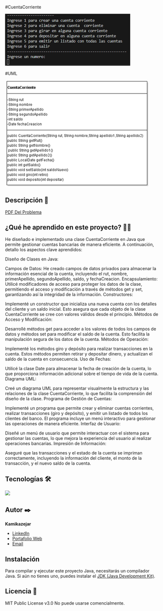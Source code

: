 #CuentaCorriente 

![Imagen del proyecto](assets/img/menu.png)

#UML


![UML](assets/img/UML.png)

## Descripción 📑

[PDF Del Problema](assets/pdf/laboratorio_2.pdf)


## ¿Qué he aprendido en este proyecto? 🙇🏻 

He diseñado e implementado una clase CuentaCorriente en Java que permite gestionar cuentas bancarias de manera eficiente. A continuación, detallo los aspectos clave aprendidos:

Diseño de Clases en Java:

Campos de Datos: He creado campos de datos privados para almacenar la información esencial de la cuenta, incluyendo el rut, nombre, primerApellido, segundoApellido, saldo, y fechaCreacion.
Encapsulamiento: Utilicé modificadores de acceso para proteger los datos de la clase, permitiendo el acceso y modificación a través de métodos get y set, garantizando así la integridad de la información.
Constructores:

Implementé un constructor que inicializa una nueva cuenta con los detalles del cliente y un saldo inicial. Esto asegura que cada objeto de la clase CuentaCorriente se cree con valores válidos desde el principio.
Métodos de Acceso y Modificación:

Desarrollé métodos get para acceder a los valores de todos los campos de datos y métodos set para modificar el saldo de la cuenta. Esto facilita la manipulación segura de los datos de la cuenta.
Métodos de Operación:

Implementé los métodos giro y depósito para realizar transacciones en la cuenta. Estos métodos permiten retirar y depositar dinero, y actualizan el saldo de la cuenta en consecuencia.
Uso de Fechas:

Utilicé la clase Date para almacenar la fecha de creación de la cuenta, lo que proporciona información adicional sobre el tiempo de vida de la cuenta.
Diagrama UML:

Creé un diagrama UML para representar visualmente la estructura y las relaciones de la clase CuentaCorriente, lo que facilita la comprensión del diseño de la clase.
Programa de Gestión de Cuentas:

Implementé un programa que permite crear y eliminar cuentas corrientes, realizar transacciones (giro y depósito), y emitir un listado de todos los clientes del banco. El programa incluye un menú interactivo para gestionar las operaciones de manera eficiente.
Interfaz de Usuario:

Diseñé un menú de usuario que permite interactuar con el sistema para gestionar las cuentas, lo que mejora la experiencia del usuario al realizar operaciones bancarias.
Impresión de Información:

Aseguré que las transacciones y el estado de la cuenta se impriman correctamente, incluyendo la información del cliente, el monto de la transacción, y el nuevo saldo de la cuenta.

## Tecnologías 🛠
<!-- Iconos sacados de: https://github.com/hendrasob/badges/blob/master/README.md y https://github.com/alexandresanlim/Badges4-README.md-Profile -->
<img src="https://img.shields.io/badge/Java-ED8B00?style=for-the-badge&logo=java&logoColor=white" />

## Autor ✒️
**Kamikazejar**

* <a href="https://www.linkedin.com/in/rodrigocarmonah/" target="_blank">LinkedIn</a>
* <a href="https://rodrigocarmonaherrera.com/" target="_blank">Portafolio Web</a>
* [Email](mailto:rcarmonah@outlook.com)

  
## Instalación 
Para compilar y ejecutar este proyecto Java, necesitarás un compilador Java. Si aún no tienes uno, puedes instalar el [JDK (Java Development Kit)](https://www.oracle.com/java/technologies/javase-downloads.html).
  
## Licencia 📄
MIT Public License v3.0
No puede usarse comencialmente.
